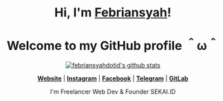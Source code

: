 <div style="background-image: url('https://raw.githubusercontent.com/febriansyahdotid/febriansyahdotid/main/momo.jpg');">

<h1 align="center">Hi, I'm <a href="https://febriansyah.id">Febriansyah</a>!</h1>
<h1 align="center">Welcome to my GitHub profile ＾ω＾</h1>

<p align="center">
  <a href="https://github.com/febriansyahdotid"><img src="https://github-readme-stats.vercel.app/api?username=febriansyahdotid&hide_border=true&show_icons=true" alt="febriansyahdotid's github stats"></a>
</p>

<p align="center">
  <strong><a href="https://febriansyah.id">Website</a></strong> |
  <strong><a href="https://instagram.com/febriansyahdotid">Instagram</a></strong> |
  <strong><a href="https://facebook.com/febriansyahdotid">Facebook</a></strong> |
  <strong><a href="https://t.me/febriansyahid_group">Telegram</a></strong> |
  <strong><a href="https://gitlab.com/febriansyahdotid">GitLab</a></strong>
</p>

<p align="center">I'm Freelancer Web Dev & Founder SEKAI.ID</p>
</div>
